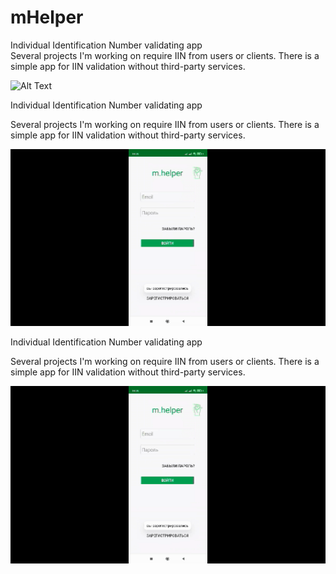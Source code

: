 # mHelper
Individual Identification Number validating app<br/>
Several projects I'm working on require IIN from users or clients. There is a simple app for IIN validation without third-party services. <br/>
 
![Alt Text](register.gif)

Individual Identification Number validating app<br/>


Several projects I'm working on require IIN from users or clients. There is a simple app for IIN validation without third-party services. <br/>
 
![Alt Text](авторизация.gif)

Individual Identification Number validating app<br/>


Several projects I'm working on require IIN from users or clients. There is a simple app for IIN validation without third-party services. <br/>
 
![Alt Text](авторизация.gif)
